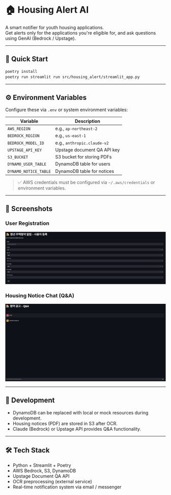 # 🏠 Housing Alert AI

A smart notifier for youth housing applications.  
Get alerts only for the applications you're eligible for, and ask questions using GenAI (Bedrock / Upstage).

---

## 🚀 Quick Start

```bash
poetry install
poetry run streamlit run src/housing_alert/streamlit_app.py
```

---

## ⚙️ Environment Variables

Configure these via `.env` or system environment variables:

| Variable | Description |
|----------|-------------|
| `AWS_REGION` | e.g., `ap-northeast-2` |
| `BEDROCK_REGION` | e.g., `us-east-1` |
| `BEDROCK_MODEL_ID` | e.g., `anthropic.claude-v2` |
| `UPSTAGE_API_KEY` | Upstage document QA API key |
| `S3_BUCKET` | S3 bucket for storing PDFs |
| `DYNAMO_USER_TABLE` | DynamoDB table for users |
| `DYNAMO_NOTICE_TABLE` | DynamoDB table for notices |

> ✅ AWS credentials must be configured via `~/.aws/credentials` or environment variables.

---

## 📸 Screenshots

### User Registration  

![user](main.png)

### Housing Notice Chat (Q&A)  

![chat](chatting.png)

---

## 🧪 Development

- DynamoDB can be replaced with local or mock resources during development.
- Housing notices (PDF) are stored in S3 after OCR.
- Claude (Bedrock) or Upstage API provides Q&A functionality.

---

## 🛠️ Tech Stack

- Python + Streamlit + Poetry
- AWS Bedrock, S3, DynamoDB
- Upstage Document QA API
- OCR preprocessing (external service)
- Real-time notification system via email / messenger
